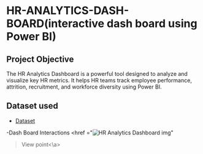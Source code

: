 # HR-ANALYTICS-DASH-BOARD(interactive dash board using Power BI)
## Project Objective
The HR Analytics Dashboard is a powerful tool designed to analyze and visualize key HR metrics.
It helps HR teams track employee performance, attrition, recruitment, and workforce diversity using Power BI.

## Dataset used
- <a href="https://github.com/lakshminarayank519/HR-ANALYTICS-DASH-BOARD/blob/main/HR%20Data.xlsx">Dataset</a>

-Dash Board Interactions <href ="![HR Analytics Dashboard img](https://github.com/user-attachments/assets/cdf3b660-aa6a-4f24-9722-8e34aa994056)"
>View point<\a>


